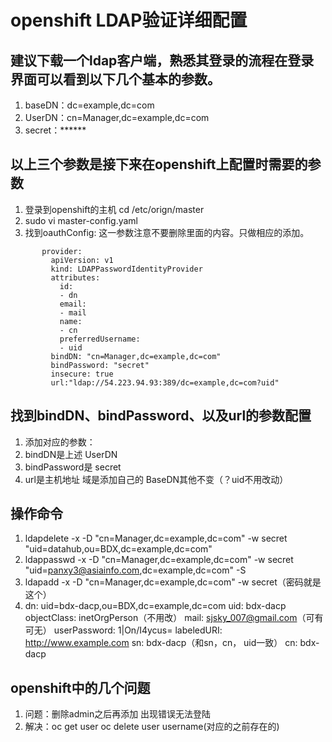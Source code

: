 # openshift LDAP验证详细配置

## 建议下载一个ldap客户端，熟悉其登录的流程在登录界面可以看到以下几个基本的参数。
1. baseDN：dc=example,dc=com
2. UserDN：cn=Manager,dc=example,dc=com
3. secret：******

## 以上三个参数是接下来在openshift上配置时需要的参数
1. 登录到openshift的主机 cd /etc/orign/master
2. sudo vi master-config.yaml
3. 找到oauthConfig: 这一参数注意不要删除里面的内容。只做相应的添加。
```  
       provider:
         apiVersion: v1
         kind: LDAPPasswordIdentityProvider
         attributes:
           id:
           - dn
           email:
           - mail
           name:
           - cn
           preferredUsername:
           - uid
         bindDN: "cn=Manager,dc=example,dc=com"
         bindPassword: "secret"
         insecure: true
         url:"ldap://54.223.94.93:389/dc=example,dc=com?uid"
```  
## 找到bindDN、bindPassword、以及url的参数配置
1. 添加对应的参数：
2. bindDN是上述 UserDN
3. bindPassword是 secret
4. url是主机地址 域是添加自己的 BaseDN其他不变（？uid不用改动）


## 操作命令
1. ldapdelete -x -D "cn=Manager,dc=example,dc=com" -w secret "uid=datahub,ou=BDX,dc=example,dc=com" 
2. ldappasswd -x -D "cn=Manager,dc=example,dc=com" -w secret "uid=panxy3@asiainfo.com,dc=example,dc=com" -S
3. ldapadd -x -D "cn=Manager,dc=example,dc=com"  -w secret（密码就是这个）
4. dn: uid=bdx-dacp,ou=BDX,dc=example,dc=com
   uid: bdx-dacp
   objectClass: inetOrgPerson（不用改）
   mail: sjsky_007@gmail.com（可有可无）
   userPassword: 1|On/I4ycus=
   labeledURI: http://www.example.com
   sn: bdx-dacp（和sn，cn， uid一致）
   cn: bdx-dacp

## openshift中的几个问题
1. 问题：删除admin之后再添加 出现错误无法登陆
2. 解决：oc get user oc delete user username(对应的之前存在的)
